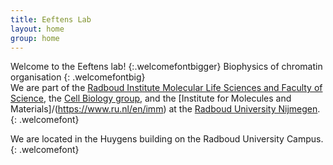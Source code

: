 ```yaml
---
title: Eeftens Lab
layout: home
group: home
---
```


Welcome to the Eeftens lab!
{:.welcomefontbigger}
Biophysics of chromatin organisation
{: .welcomefontbig}
<br>
We are part of the [Radboud Institute Molecular Life Sciences and Faculty of Science](https://www.ru.nl/science/rimls/), the [Cell Biology group](https://www.ru.nl/science/rimls/research/cell-biology/), and the [Institute for Molecules and Materials]/(https://www.ru.nl/en/imm) at the [Radboud University Nijmegen](http://ru.nl/).
{: .welcomefont}

We are located in the Huygens building on the Radboud University Campus.
{: .welcomefont}
